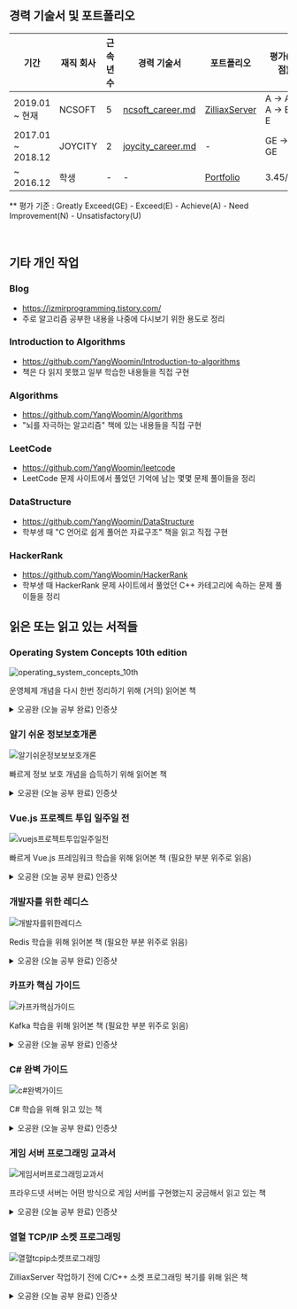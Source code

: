 
## 경력 기술서 및 포트폴리오

| 기간 | 재직 회사 | 근속년수 | 경력 기술서 | 포트폴리오 | 평가(학점) |
|----------|----------|----------|----------|----------|----------|
| 2019.01 ~ 현재 | NCSOFT | 5 | [ncsoft_career.md](ncsoft_career.md) | [ZilliaxServer](https://github.com/YangWoomin/ZilliaxServer) | A -> A -> A -> E -> E |
| 2017.01 ~ 2018.12 | JOYCITY | 2 | [joycity_career.md](joycity_career.md) | - | GE -> GE |
| ~ 2016.12 | 학생 | - | - | [Portfolio](https://github.com/YangWoomin/Portfolio) | 3.45/4.5 |

** 평가 기준 : Greatly Exceed(GE) - Exceed(E) - Achieve(A) - Need Improvement(N) - Unsatisfactory(U)


<br/>



## 기타 개인 작업
### Blog
* https://izmirprogramming.tistory.com/
* 주로 알고리즘 공부한 내용을 나중에 다시보기 위한 용도로 정리
### Introduction to Algorithms 
* https://github.com/YangWoomin/Introduction-to-algorithms
* 책은 다 읽지 못했고 일부 학습한 내용들을 직접 구현
### Algorithms 
* https://github.com/YangWoomin/Algorithms
* "뇌를 자극하는 알고리즘" 책에 있는 내용들을 직접 구현
### LeetCode
* https://github.com/YangWoomin/leetcode
* LeetCode 문제 사이트에서 풀었던 기억에 남는 몇몇 문제 풀이들을 정리
### DataStructure
* https://github.com/YangWoomin/DataStructure
* 학부생 때 "C 언어로 쉽게 풀어쓴 자료구조" 책을 읽고 직접 구현
### HackerRank
* https://github.com/YangWoomin/HackerRank
* 학부생 때 HackerRank 문제 사이트에서 풀었던 C++ 카테고리에 속하는 문제 풀이들을 정리



## 읽은 또는 읽고 있는 서적들
### Operating System Concepts 10th edition
![operating_system_concepts_10th](https://github.com/user-attachments/assets/5fee17b5-5887-44f4-a652-ff2071e2341a)

운영체제 개념을 다시 한번 정리하기 위해 (거의) 읽어본 책

<details>
<summary> 오공완 (오늘 공부 완료) 인증샷 </summary>

![operating_system_concepts_1](https://github.com/user-attachments/assets/a93954e7-aca0-481d-9c1d-f1e0b44eeca1)
![operating_system_concepts_2](https://github.com/user-attachments/assets/6b062f12-1c2e-4578-a51e-48c17361532e)
![operating_system_concepts_3](https://github.com/user-attachments/assets/d442c924-8521-4466-a3dc-b2f9bb145073)
![operating_system_concepts_4](https://github.com/user-attachments/assets/5b310030-b0a4-469e-a62d-6b531069c6f3)
![operating_system_concepts_5](https://github.com/user-attachments/assets/f0797ed1-4dcb-4271-b863-71e9a34e4655)
![operating_system_concepts_6](https://github.com/user-attachments/assets/e41c1363-c1e2-4fe3-80dc-f76ca3dbda0a)
![operating_system_concepts_7](https://github.com/user-attachments/assets/de263597-4c58-4be0-afc9-e343a89d5954)
![operating_system_concepts_8](https://github.com/user-attachments/assets/f3e7a651-fcd8-416c-9237-ea8918f32abd)
![operating_system_concepts_9](https://github.com/user-attachments/assets/75935bea-797c-4adc-bfb6-7b7e171528cd)
![operating_system_concepts_10](https://github.com/user-attachments/assets/02bf74b8-8359-4625-b2b0-eda5bf6a8042)
![operating_system_concepts_11](https://github.com/user-attachments/assets/1ecca5fc-a2e7-460c-b9cf-064b6d7cfcbd)
![operating_system_concepts_12](https://github.com/user-attachments/assets/97d767f0-a153-4d45-9756-c461797798f9)
![operating_system_concepts_13](https://github.com/user-attachments/assets/783f2777-a75e-459c-89ed-304ce69eea5f)
![operating_system_concepts_14](https://github.com/user-attachments/assets/97e956a6-be7e-4ee2-8499-ec88f6ce550a)
![operating_system_concepts_15](https://github.com/user-attachments/assets/9dd3fa96-de6e-4998-b86c-936c9e9585a3)
![operating_system_concepts_16](https://github.com/user-attachments/assets/f63220ad-adbf-4b60-ad33-27f51f556b28)
![operating_system_concepts_17](https://github.com/user-attachments/assets/ddf1dbc9-6da3-46a5-b20a-13614fe42ed7)
![operating_system_concepts_18](https://github.com/user-attachments/assets/1b09552a-443a-400e-aef5-f99d6b3692ee)
![operating_system_concepts_19](https://github.com/user-attachments/assets/2f6e3881-23e4-4f68-9b48-1bb6aa0034de)
![operating_system_concepts_20](https://github.com/user-attachments/assets/fd3b35a3-f395-4bc4-9b3d-712cdcb71922)
![operating_system_concepts_21](https://github.com/user-attachments/assets/aac8186a-90c1-42d4-9e25-e95c104fc0f1)
![operating_system_concepts_22](https://github.com/user-attachments/assets/0f09d3f8-de87-475d-8516-a51ce526fbb0)
![operating_system_concepts_23](https://github.com/user-attachments/assets/19e37531-f8fd-4682-b3d2-286bb030a30f)
![operating_system_concepts_24](https://github.com/user-attachments/assets/146cc887-524f-446f-8889-5d5c10414d0e)
![operating_system_concepts_25](https://github.com/user-attachments/assets/1d41105a-5453-44d3-94a4-3dc51819d566)
![operating_system_concepts_26](https://github.com/user-attachments/assets/7eea78af-eca2-4cc9-9a3a-d39e763f8fc7)
![operating_system_concepts_27](https://github.com/user-attachments/assets/1ca20cfb-01ab-410b-af6a-9025dc2527d4)
![operating_system_concepts_28](https://github.com/user-attachments/assets/fc5855a5-f522-4bb6-b605-e724c2fa4f70)
![operating_system_concepts_29](https://github.com/user-attachments/assets/03477b28-2093-4f26-afde-d4f7952966da)
![operating_system_concepts_30](https://github.com/user-attachments/assets/b91e3b11-f413-4560-af8f-92fbca478b4e)
![operating_system_concepts_31](https://github.com/user-attachments/assets/581627ab-89a3-4458-a038-3909bbffdeb9)
![operating_system_concepts_32](https://github.com/user-attachments/assets/c9943cf4-6a7a-40da-99f4-f1f9009cedd6)
![operating_system_concepts_33](https://github.com/user-attachments/assets/81849593-95b2-4aa4-8468-e5cd5a7a2642)
![operating_system_concepts_34](https://github.com/user-attachments/assets/034c7dcd-777b-4e0f-8217-ed4c244e2136)
![operating_system_concepts_35](https://github.com/user-attachments/assets/5859faf8-3cd3-47fc-a281-13a42c591e11)
![operating_system_concepts_36](https://github.com/user-attachments/assets/781f526d-5c0a-48cf-922b-96fa91fab103)
![operating_system_concepts_37](https://github.com/user-attachments/assets/a81b56a2-c771-4df9-a6e2-cf9386f39ae8)
![operating_system_concepts_38](https://github.com/user-attachments/assets/bc7240d1-09f5-44d5-85db-8f526f4c78cc)
![operating_system_concepts_39](https://github.com/user-attachments/assets/1f14da6f-19f2-4133-8e52-38ce51145a11)
![operating_system_concepts_40](https://github.com/user-attachments/assets/d2f3bc9f-e4cf-4cc2-9691-ed1be9a6aa92)
![operating_system_concepts_41](https://github.com/user-attachments/assets/c302ad75-f5d7-48dd-8077-5e6c377369dc)
![operating_system_concepts_42](https://github.com/user-attachments/assets/a37de3b4-ef10-4666-bbc3-05d7109cb202)
![operating_system_concepts_43](https://github.com/user-attachments/assets/418c190f-433f-44f3-87c9-1eb26d8d52d3)
![operating_system_concepts_44](https://github.com/user-attachments/assets/01de0b0d-b96c-4b1a-a5f3-ee5056761fe5)
![operating_system_concepts_45](https://github.com/user-attachments/assets/5e7e40f9-027a-4db3-9236-ccea7e1a53e9)
![operating_system_concepts_46](https://github.com/user-attachments/assets/b808b8a2-9c8b-42ae-b29b-f0e8667fe4f2)
![operating_system_concepts_47](https://github.com/user-attachments/assets/344b70e6-bd0b-4774-89ba-8f6a5eecaade)
![operating_system_concepts_48](https://github.com/user-attachments/assets/e3063c82-04fe-45cc-9dbf-268c1ae5ca7e)
![operating_system_concepts_49](https://github.com/user-attachments/assets/20ed59a9-857f-4768-beca-d5d6e0adeec4)
![operating_system_concepts_50](https://github.com/user-attachments/assets/e797aa1f-af80-434c-9d9c-036c49510cee)
![operating_system_concepts_51](https://github.com/user-attachments/assets/8eb750e5-2eb2-4e28-81ce-f3d810827eb3)
![operating_system_concepts_52](https://github.com/user-attachments/assets/a0fa7313-8cfa-4701-ad61-336b3ba14076)
![operating_system_concepts_53](https://github.com/user-attachments/assets/ec99d969-23d5-4557-bab2-ae128a72120c)
![operating_system_concepts_54](https://github.com/user-attachments/assets/945b6fdc-0158-4d72-ba18-0daa73bb2cbe)
![operating_system_concepts_55](https://github.com/user-attachments/assets/13cbe0a3-c22d-439d-b6cd-ff4f8430ad1a)
![operating_system_concepts_56](https://github.com/user-attachments/assets/5af86c50-6443-4db6-91b1-e7c77727d855)
![operating_system_concepts_57](https://github.com/user-attachments/assets/34f28689-34c6-4946-920d-e21087d20f64)
![operating_system_concepts_58](https://github.com/user-attachments/assets/6d727621-66dc-4e3b-956c-28e83c5d3971)
![operating_system_concepts_59](https://github.com/user-attachments/assets/2645e287-16c9-43f1-a1fc-be58a0a87115)
![operating_system_concepts_60](https://github.com/user-attachments/assets/34266acc-17d5-4725-ad52-fb304e5c40c5)
![operating_system_concepts_61](https://github.com/user-attachments/assets/472a7b00-bd57-4b09-92b5-ed24adeaef92)
![operating_system_concepts_62](https://github.com/user-attachments/assets/e17b193b-b808-4e0f-a69f-a74df14cae2b)
![operating_system_concepts_63](https://github.com/user-attachments/assets/9aa98bb9-451a-4197-8932-f3adee5d2a75)
![operating_system_concepts_64](https://github.com/user-attachments/assets/31bd0c41-e7c3-40b3-809a-6d4a6f45f139)
![operating_system_concepts_65](https://github.com/user-attachments/assets/c0d6f3d9-253b-4052-a1bd-dc4328bb3ea5)
![operating_system_concepts_66](https://github.com/user-attachments/assets/3a315763-b4a0-4d1c-bf57-dc6516ba3e5a)
![operating_system_concepts_67](https://github.com/user-attachments/assets/5c2ce1ab-6d59-4cd2-87c7-b901d055a65e)
![operating_system_concepts_68](https://github.com/user-attachments/assets/a50b484e-1704-4a8d-9a64-00ddc6e738f9)
![operating_system_concepts_69](https://github.com/user-attachments/assets/b0599d55-f375-4aee-af75-bed4f62db991)
![operating_system_concepts_70](https://github.com/user-attachments/assets/9cf50c51-a2e5-468a-b6f2-b5c08469440a)
![operating_system_concepts_71](https://github.com/user-attachments/assets/253489e8-3261-4195-b5b5-a6244f23d836)
![operating_system_concepts_72](https://github.com/user-attachments/assets/f42646ce-39a2-4522-91af-67afd8f5ca50)
![operating_system_concepts_73](https://github.com/user-attachments/assets/c4596d34-04e6-462a-873f-d1aef878a6fe)
![operating_system_concepts_74](https://github.com/user-attachments/assets/e6711eb3-d88c-4517-a7ab-d53204bd88a2)
![operating_system_concepts_75](https://github.com/user-attachments/assets/7265f42c-8a8b-4c7f-ad8d-ee691d234c7a)
![operating_system_concepts_76](https://github.com/user-attachments/assets/5e963166-2dda-4592-9713-04a6e568eef1)
![operating_system_concepts_77](https://github.com/user-attachments/assets/d9ba5f3a-7e71-4a65-aae1-6a3dc90ead8b)
![operating_system_concepts_78](https://github.com/user-attachments/assets/e60f053d-c10a-409e-881c-199c8b360dc7)
![operating_system_concepts_79](https://github.com/user-attachments/assets/1257ebe8-7b4a-49ce-802c-d8d0c093e6e0)
![operating_system_concepts_80](https://github.com/user-attachments/assets/c2076b5f-a9c9-4bee-af8d-ee443cb62399)
![operating_system_concepts_81](https://github.com/user-attachments/assets/61e78199-0001-4fc8-81a7-52969a5ca6e8)
![operating_system_concepts_82](https://github.com/user-attachments/assets/0c406497-ed7f-486a-8bc3-cac703913073)
![operating_system_concepts_83](https://github.com/user-attachments/assets/692e9dd6-1c91-4619-bf72-3a618a7873a5)
![operating_system_concepts_84](https://github.com/user-attachments/assets/1a9385c4-b09b-48ac-8042-3972b093369a)
![operating_system_concepts_85](https://github.com/user-attachments/assets/f5a9b824-4e2d-4811-b607-917b5583e8ad)
![operating_system_concepts_86](https://github.com/user-attachments/assets/71dcd0d0-cbcb-4843-8fbb-ba53eaabcdbb)
![operating_system_concepts_87](https://github.com/user-attachments/assets/b3440822-3843-47d4-a476-3c4144ca7b71)
![operating_system_concepts_88](https://github.com/user-attachments/assets/b17dde4e-a489-40e0-92be-a143cf4f1948)
![operating_system_concepts_89](https://github.com/user-attachments/assets/f54771ed-bc2d-4cd3-9c80-3eb6cf494387)
![operating_system_concepts_90](https://github.com/user-attachments/assets/8420178a-2311-4ccd-9a71-571decebd404)
![operating_system_concepts_91](https://github.com/user-attachments/assets/fcd64b49-e7bc-4a74-9cc6-72305d899225)
![operating_system_concepts_92](https://github.com/user-attachments/assets/1d0e10c5-c503-4ccb-b458-a84f5a7dc664)
![operating_system_concepts_93](https://github.com/user-attachments/assets/5f197638-55b5-42a2-a8d9-e31eb1e50abe)
![operating_system_concepts_94](https://github.com/user-attachments/assets/ee1c31bc-5be8-4b12-b2b8-0a33226ad81b)
![operating_system_concepts_95](https://github.com/user-attachments/assets/0513b82d-31bc-47eb-81a0-b951971aa1a7)
![operating_system_concepts_96](https://github.com/user-attachments/assets/084ffc19-9716-4cb2-89ae-59e65cc7fb5b)
![operating_system_concepts_97](https://github.com/user-attachments/assets/5963e14d-d325-4615-ba2e-5bfda6cd06b7)
![operating_system_concepts_98](https://github.com/user-attachments/assets/053adb20-584c-480c-96d9-ec484f2fd652)
![operating_system_concepts_99](https://github.com/user-attachments/assets/a4f38a05-a237-4318-8cdc-5de6933765a6)
![operating_system_concepts_100](https://github.com/user-attachments/assets/d444d6a6-7e94-4880-9605-c6e795d511cc)
![operating_system_concepts_101](https://github.com/user-attachments/assets/a688769c-a0f7-4a06-97b0-8f1d09c26646)
![operating_system_concepts_102](https://github.com/user-attachments/assets/226f4b0d-bf83-4b03-9938-ad420d7231a9)
![operating_system_concepts_103](https://github.com/user-attachments/assets/9f845c1c-1851-440d-b302-6490b6508b09)
![operating_system_concepts_104](https://github.com/user-attachments/assets/fc13197e-35ad-4147-a6e7-ba69badbeb65)
![operating_system_concepts_105](https://github.com/user-attachments/assets/ca7f68ac-4a2c-41c0-8b53-a53d0ba1609f)
![operating_system_concepts_106](https://github.com/user-attachments/assets/a9677bdc-a478-4569-bf93-803ba653a5cb)
![operating_system_concepts_107](https://github.com/user-attachments/assets/e0b409b4-5834-4514-80a8-d1560820d018)
![operating_system_concepts_108](https://github.com/user-attachments/assets/3f81d21c-a78a-4829-8de3-44a817357d96)
![operating_system_concepts_109](https://github.com/user-attachments/assets/b948ff5c-cd48-4c2d-871b-22f56720dd09)
![operating_system_concepts_110](https://github.com/user-attachments/assets/b92f3d5f-30e2-42a3-8253-91d64578e1cc)
![operating_system_concepts_111](https://github.com/user-attachments/assets/916582e7-7c0c-4a27-9f42-b54e0270053b)
![operating_system_concepts_112](https://github.com/user-attachments/assets/469215b9-6ef2-46da-a1fd-f8f1275fb083)
![operating_system_concepts_113](https://github.com/user-attachments/assets/4c026f53-57b5-4987-91cb-36c80a3fa125)
![operating_system_concepts_114](https://github.com/user-attachments/assets/273d9a77-b329-4d5e-8325-c4386fd214ac)
![operating_system_concepts_115](https://github.com/user-attachments/assets/97e90656-3c96-4b2c-8a8b-03dfbe98d4e2)
![operating_system_concepts_116](https://github.com/user-attachments/assets/40e249bf-8e7c-48e1-a4dc-c2fd51d67b05)
![operating_system_concepts_117](https://github.com/user-attachments/assets/210149e6-7244-4669-b367-b52b7a81b154)
![operating_system_concepts_118](https://github.com/user-attachments/assets/c19b7e1f-7b33-49e1-8354-050dd5a5fa9d)
![operating_system_concepts_119](https://github.com/user-attachments/assets/0cd4cfdc-d844-459c-8d79-0b9258d80e89)
![operating_system_concepts_120](https://github.com/user-attachments/assets/ede0aecc-22e3-43d1-9053-795ca053e9d4)
![operating_system_concepts_121](https://github.com/user-attachments/assets/6a7b8fe2-55e9-4fc0-99a6-9dbdc33ea351)
![operating_system_concepts_122](https://github.com/user-attachments/assets/236b0403-85e6-4c63-ab0d-efe98e1cd444)
![operating_system_concepts_123](https://github.com/user-attachments/assets/bbc85fde-568b-48e4-8344-627406203f32)
![operating_system_concepts_124](https://github.com/user-attachments/assets/c012692c-deb9-4754-984b-6c4afb096b8b)

</details>

### 알기 쉬운 정보보호개론
![알기쉬운정보보보호개론](https://github.com/user-attachments/assets/07d14971-f2d4-49dc-b9b5-6d64a475c09f)

빠르게 정보 보호 개념을 습득하기 위해 읽어본 책

<details>
<summary> 오공완 (오늘 공부 완료) 인증샷 </summary>

![알기쉬운_정보보호개론_1](https://github.com/user-attachments/assets/b879e3fe-415c-407d-95a6-e7065e9dafb7)
![알기쉬운_정보보호개론_2](https://github.com/user-attachments/assets/d45662f0-f647-4020-a9f6-dcb3c239c29d)
![알기쉬운_정보보호개론_3](https://github.com/user-attachments/assets/df5e5a5a-eb94-4b9e-beaa-8ff87307e85c)
![알기쉬운_정보보호개론_4](https://github.com/user-attachments/assets/bd0745e5-9a94-4780-92ea-a178b068772a)
![알기쉬운_정보보호개론_5](https://github.com/user-attachments/assets/bd696e71-d143-44d7-917e-981cb095eec8)
![알기쉬운_정보보호개론_6](https://github.com/user-attachments/assets/ef3790e5-f463-4ca5-8f49-dccfdbcb953e)
![알기쉬운_정보보호개론_7](https://github.com/user-attachments/assets/e066125b-b65e-43fd-9f27-917d58224c86)
![알기쉬운_정보보호개론_8](https://github.com/user-attachments/assets/724b7b78-568d-4155-a0ce-06e85da0d8da)
![알기쉬운_정보보호개론_9](https://github.com/user-attachments/assets/3d1ee414-6667-4dcc-af97-cbed3265ccfb)
![알기쉬운_정보보호개론_10](https://github.com/user-attachments/assets/a1fe2643-34e1-48e4-b982-b2a8d999549f)
![알기쉬운_정보보호개론_11](https://github.com/user-attachments/assets/ddd51ab8-1208-4c28-a670-10c85808a5dd)
![알기쉬운_정보보호개론_12](https://github.com/user-attachments/assets/5c6654c9-76ea-4727-9c1a-3f15f909b461)
![알기쉬운_정보보호개론_13](https://github.com/user-attachments/assets/ea429645-c2bb-43e0-8b62-ef83dcd6f56d)
![알기쉬운_정보보호개론_14](https://github.com/user-attachments/assets/48b04401-7f91-40c0-988b-3d7b027b03f7)
![알기쉬운_정보보호개론_15](https://github.com/user-attachments/assets/08d01db4-a726-407c-92ec-ee1e5d52e373)
![알기쉬운_정보보호개론_16](https://github.com/user-attachments/assets/54a27770-d305-4ec2-a889-8b02ea60a504)
![알기쉬운_정보보호개론_17](https://github.com/user-attachments/assets/07fa8eff-0a74-4285-b8a1-4503bcb68050)
![알기쉬운_정보보호개론_18](https://github.com/user-attachments/assets/0d192d76-7c26-4ccd-afd4-16d842ce234c)
![알기쉬운_정보보호개론_19](https://github.com/user-attachments/assets/563d878d-20c3-4e9a-8cb3-77a2e6c8ffc5)
![알기쉬운_정보보호개론_20](https://github.com/user-attachments/assets/87b46029-9830-4e3e-988f-289af76db398)
![알기쉬운_정보보호개론_21](https://github.com/user-attachments/assets/10e953db-7c51-4513-a18b-1f7e56bfdcae)

</details>

### Vue.js 프로젝트 투입 일주일 전
![vuejs프로젝트투입일주일전](https://github.com/user-attachments/assets/1fdec2c9-3abb-4400-87d2-6d7183f366f4)

빠르게 Vue.js 프레임워크 학습을 위해 읽어본 책 (필요한 부분 위주로 읽음)

<details>
<summary> 오공완 (오늘 공부 완료) 인증샷 </summary>

![vuejs_프로젝트_투입_일주일전_1](https://github.com/user-attachments/assets/cd21c9b2-90cb-4bdf-9168-43049def9049)
![vuejs_프로젝트_투입_일주일전_2](https://github.com/user-attachments/assets/5aebad63-f37c-4558-97a8-0dd72817d470)
![vuejs_프로젝트_투입_일주일전_3](https://github.com/user-attachments/assets/0d2dcb79-b23c-46a4-9aa2-9f43cada12f3)

</details>

### 개발자를 위한 레디스
![개발자를위한레디스](https://github.com/user-attachments/assets/fbcbc922-6818-4b6a-a394-d247d3a9fec7)

Redis 학습을 위해 읽어본 책 (필요한 부분 위주로 읽음)

<details>
<summary> 오공완 (오늘 공부 완료) 인증샷 </summary>

![개발자를_위한_레디스_1](https://github.com/user-attachments/assets/fb1cece7-f82a-4438-b084-9330d71cb4ba)
![개발자를_위한_레디스_2](https://github.com/user-attachments/assets/bd89dfca-0726-42f2-8f2f-373615cddd1c)
![개발자를_위한_레디스_3](https://github.com/user-attachments/assets/6818c1b0-791a-4dd8-955b-e1f9b3798972)
![개발자를_위한_레디스_4](https://github.com/user-attachments/assets/0f933f27-2163-40cf-9d6a-e06173595be4)
![개발자를_위한_레디스_5](https://github.com/user-attachments/assets/c9233630-266e-4192-a66b-9d9bd2331b40)
![개발자를_위한_레디스_6](https://github.com/user-attachments/assets/7a1fb019-0630-458b-8a01-98542064f057)
![개발자를_위한_레디스_7](https://github.com/user-attachments/assets/4a848bb8-9b0a-4819-8d9a-40cf9f768340)
![개발자를_위한_레디스_8](https://github.com/user-attachments/assets/1e24af48-de33-4fc8-b55c-556dc0e48400)
![개발자를_위한_레디스_9](https://github.com/user-attachments/assets/744ced45-c24a-45f3-b24a-64ad916d3bbe)
![개발자를_위한_레디스_10](https://github.com/user-attachments/assets/dd417088-d3b9-4404-ac8a-cbe19213aad2)

</details>

### 카프카 핵심 가이드
![카프카핵심가이드](https://github.com/user-attachments/assets/f99d8ca3-1bb3-40be-8f50-82cdf04a8df5)

Kafka 학습을 위해 읽어본 책 (필요한 부분 위주로 읽음)

<details>
<summary> 오공완 (오늘 공부 완료) 인증샷 </summary>

![카프카_핵심_가이드_1](https://github.com/user-attachments/assets/db4d110e-3e9a-4512-8fd7-1a5345f169e6)
![카프카_핵심_가이드_2](https://github.com/user-attachments/assets/d165d09d-464c-4889-9f94-d53b6e2682b4)
![카프카_핵심_가이드_3](https://github.com/user-attachments/assets/745a3732-ab76-404f-b56d-b44eaec582ef)
![카프카_핵심_가이드_4](https://github.com/user-attachments/assets/4abbdf46-6cf7-4651-b29f-b3d79e0f997f)
![카프카_핵심_가이드_5](https://github.com/user-attachments/assets/0068ad6c-a4d8-4f15-80e7-c7dc52bb5e6d)
![카프카_핵심_가이드_6](https://github.com/user-attachments/assets/0f177688-784f-4ad2-958d-033f46799c56)
![카프카_핵심_가이드_7](https://github.com/user-attachments/assets/e58d230c-3290-4dfe-808c-22c0d4a9fdf0)
![카프카_핵심_가이드_8](https://github.com/user-attachments/assets/96dba009-ae26-40eb-a4c1-4b8d52298ee0)
![카프카_핵심_가이드_9](https://github.com/user-attachments/assets/4c20e545-86fd-404f-8ed4-d798debc180f)

</details>

### C# 완벽 가이드
![c#완벽가이드](https://github.com/user-attachments/assets/014aac1f-243f-439b-b993-4d448c77f1cf)

C# 학습을 위해 읽고 있는 책

<details>
<summary> 오공완 (오늘 공부 완료) 인증샷 </summary>

![c#_완벽_가이드_1](https://github.com/user-attachments/assets/d8d63786-87ed-418a-be63-b9b1ad63e740)
![c#_완벽_가이드_2](https://github.com/user-attachments/assets/1e6e61f5-1d52-469b-a0d4-44f1441a6735)

</details>

### 게임 서버 프로그래밍 교과서
![게임서버프로그래밍교과서](https://github.com/user-attachments/assets/ef8b5c8d-899f-43a7-95c1-eed19ad44994)

프라우드넷 서버는 어떤 방식으로 게임 서버를 구현했는지 궁금해서 읽고 있는 책

<details>
<summary> 오공완 (오늘 공부 완료) 인증샷 </summary>

![게임_서버_프로그래밍_교과서_1](https://github.com/user-attachments/assets/1315e633-840c-4385-aebb-ebba26acc36e)
![게임_서버_프로그래밍_교과서_2](https://github.com/user-attachments/assets/22e5b832-e79a-4bdf-84a6-8862ccd0bd5f)
![게임_서버_프로그래밍_교과서_3](https://github.com/user-attachments/assets/d7700d95-882e-4ebe-af12-aabd17fbd97e)
![게임_서버_프로그래밍_교과서_4](https://github.com/user-attachments/assets/2db8ec9f-6047-4f20-ac8b-1c59f7fffb24)
![게임_서버_프로그래밍_교과서_5](https://github.com/user-attachments/assets/8beadfd8-f572-4bc5-95ea-a62a691fc201)
![게임_서버_프로그래밍_교과서_6](https://github.com/user-attachments/assets/be761b1b-7fa4-4c7a-ab45-30c1c7e10d06)
![게임_서버_프로그래밍_교과서_7](https://github.com/user-attachments/assets/95fd12ad-281b-4738-8980-2cf8916d93f3)
![게임_서버_프로그래밍_교과서_8](https://github.com/user-attachments/assets/bbee111f-5827-4e40-b9e8-7b742d83384e)

</details>

### 열혈 TCP/IP 소켓 프로그래밍
![열혈tcpip소켓프로그래밍](https://github.com/user-attachments/assets/8eec6f0b-dff2-4ae5-a51b-8c5ffbd15564)

ZilliaxServer 작업하기 전에 C/C++ 소켓 프로그래밍 복기를 위해 읽은 책

<details>
<summary> 오공완 (오늘 공부 완료) 인증샷 </summary>

![열혈_tcp_ip_소켓_프로그래밍_1](https://github.com/user-attachments/assets/a2867fb4-32f4-48bf-92a4-dd63ade75426)
![열혈_tcp_ip_소켓_프로그래밍_2](https://github.com/user-attachments/assets/91b32101-38b3-4d1d-b741-cda38d1e26b6)
![열혈_tcp_ip_소켓_프로그래밍_3](https://github.com/user-attachments/assets/ff613e28-9f36-4c69-b925-b34304c44e32)
![열혈_tcp_ip_소켓_프로그래밍_4](https://github.com/user-attachments/assets/b7eacc5a-11d4-4f83-9c58-ebf58a73e96f)
![열혈_tcp_ip_소켓_프로그래밍_5](https://github.com/user-attachments/assets/c4d4986d-c5bb-424c-8f7f-f18f1f1e963b)
![열혈_tcp_ip_소켓_프로그래밍_6](https://github.com/user-attachments/assets/f767ba60-9e03-408c-a2da-8e8defc08107)
![열혈_tcp_ip_소켓_프로그래밍_7](https://github.com/user-attachments/assets/c0c573d1-5496-41db-b8f7-1ca5b92eeb43)
![열혈_tcp_ip_소켓_프로그래밍_8](https://github.com/user-attachments/assets/bfc35cef-8637-41da-8611-58e0bcf73dea)
![열혈_tcp_ip_소켓_프로그래밍_9](https://github.com/user-attachments/assets/f4ccf546-283b-4458-b86b-2a13d0eab1b0)
![열혈_tcp_ip_소켓_프로그래밍_10](https://github.com/user-attachments/assets/94f40b5e-b712-46ce-b390-3e31864c12e4)
![열혈_tcp_ip_소켓_프로그래밍_11](https://github.com/user-attachments/assets/ee621889-3100-42f5-b275-b87968e9dfcf)
![열혈_tcp_ip_소켓_프로그래밍_12](https://github.com/user-attachments/assets/34b3e298-b590-4bdc-adab-8eda75ff3aec)
![열혈_tcp_ip_소켓_프로그래밍_13](https://github.com/user-attachments/assets/c03a768d-5810-4dd5-872e-032440da6711)
![열혈_tcp_ip_소켓_프로그래밍_14](https://github.com/user-attachments/assets/9191967d-6098-4023-8a69-d25522753df6)
![열혈_tcp_ip_소켓_프로그래밍_15](https://github.com/user-attachments/assets/93d57c14-8661-4795-8d1f-962975fa6ca8)
![열혈_tcp_ip_소켓_프로그래밍_16](https://github.com/user-attachments/assets/3a73b29a-20e6-4818-9674-cb01e64c2523)

</details>

